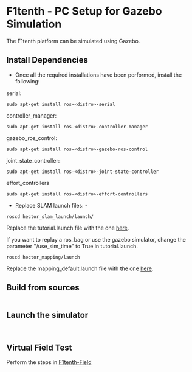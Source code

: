 # F1tenth - PC Setup for Gazebo Simulation

The F1tenth platform can be simulated using Gazebo. 

## Install Dependencies

* Once all the required installations have been performed, install the following:

serial:

``` 
sudo apt-get install ros-<distro>-serial
```
controller_manager:

``` 
sudo apt-get install ros-<distro>-controller-manager
```
gazebo_ros_control:

``` 
sudo apt-get install ros-<distro>-gazebo-ros-control
```
joint_state_controller:

``` 
sudo apt-get install ros-<distro>-joint-state-controller 
```
effort_controllers

``` 
sudo apt-get install ros-<distro>-effort-controllers
```

* Replace SLAM launch files: -

``` 
roscd hector_slam_launch/launch/
```

Replace the tutorial.launch file with the one [here](https://github.com/BU-DEPEND-Lab/Racecar/tree/master/F1tenth-Simulation/launch_files).

If you want to replay a ros_bag or use the gazebo simulator, change the parameter "/use_sim_time" to True in tutorial.launch.

```
roscd hector_mapping/launch
```

Replace the mapping_default.launch file with the one [here](https://github.com/BU-DEPEND-Lab/Racecar/tree/master/F1tenth-Simulation/launch_files).

## Build from sources 
``` cd ~/racecar && catkin_make
```

## Launch the simulator 
``` source ~/catkin_ws/devel/setup.bash 
```
``` roslaunch racecar_gazebo racecar.launch
```
	 
## Virtual Field Test

Perform the steps in [F1tenth-Field](https://github.com/BU-DEPEND-Lab/Racecar/tree/master/F1tenth-Field)
